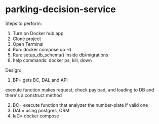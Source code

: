 # parking-decision-service

Steps to perform:

1. Turn on Docker hub app
2. Clone project
3. Open Terminal
4. Run: docker compose up -d
5. Run: setup_db_schema() inside db/migrations
6. help commands: docker ps, kill, down

Design: 

1. BP= gets BC, DAL and API

execute function makes request, check payload, and loading to DB and there's a construct method

2. BC= execute function that analyzer the number-plate if valid one
3. DAL= using postgres, ORM
4. IaC= docker compose
